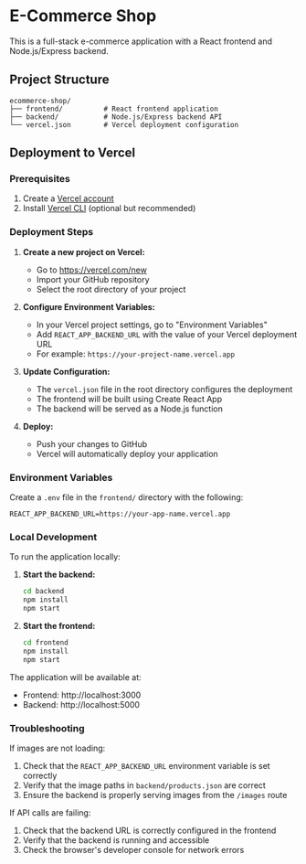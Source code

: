 # E-Commerce Shop

This is a full-stack e-commerce application with a React frontend and Node.js/Express backend.

## Project Structure

```
ecommerce-shop/
├── frontend/          # React frontend application
├── backend/           # Node.js/Express backend API
└── vercel.json        # Vercel deployment configuration
```

## Deployment to Vercel

### Prerequisites

1. Create a [Vercel account](https://vercel.com/signup)
2. Install [Vercel CLI](https://vercel.com/cli) (optional but recommended)

### Deployment Steps

1. **Create a new project on Vercel:**
   - Go to https://vercel.com/new
   - Import your GitHub repository
   - Select the root directory of your project

2. **Configure Environment Variables:**
   - In your Vercel project settings, go to "Environment Variables"
   - Add `REACT_APP_BACKEND_URL` with the value of your Vercel deployment URL
   - For example: `https://your-project-name.vercel.app`

3. **Update Configuration:**
   - The `vercel.json` file in the root directory configures the deployment
   - The frontend will be built using Create React App
   - The backend will be served as a Node.js function

4. **Deploy:**
   - Push your changes to GitHub
   - Vercel will automatically deploy your application

### Environment Variables

Create a `.env` file in the `frontend/` directory with the following:

```
REACT_APP_BACKEND_URL=https://your-app-name.vercel.app
```

### Local Development

To run the application locally:

1. **Start the backend:**
   ```bash
   cd backend
   npm install
   npm start
   ```

2. **Start the frontend:**
   ```bash
   cd frontend
   npm install
   npm start
   ```

The application will be available at:
- Frontend: http://localhost:3000
- Backend: http://localhost:5000

### Troubleshooting

If images are not loading:
1. Check that the `REACT_APP_BACKEND_URL` environment variable is set correctly
2. Verify that the image paths in `backend/products.json` are correct
3. Ensure the backend is properly serving images from the `/images` route

If API calls are failing:
1. Check that the backend URL is correctly configured in the frontend
2. Verify that the backend is running and accessible
3. Check the browser's developer console for network errors
